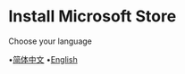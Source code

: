 # Install Microsoft Store
 Choose your language 

•[简体中文](/main/Zh_Hans.md)
•[English](/main/en_us.md)
